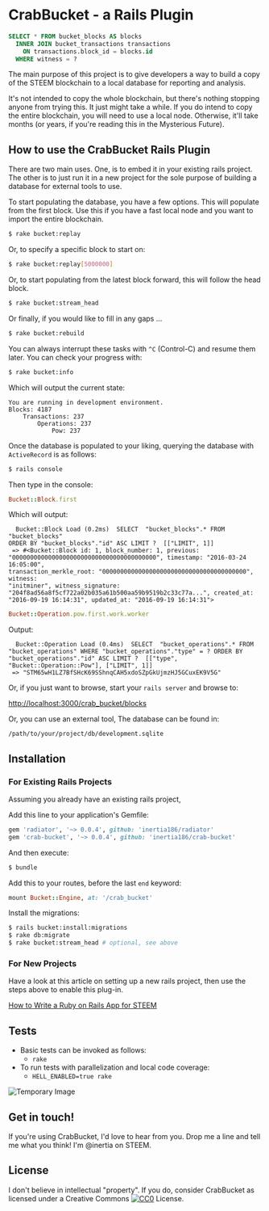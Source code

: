 # CrabBucket - a Rails Plugin

```sql
SELECT * FROM bucket_blocks AS blocks
  INNER JOIN bucket_transactions transactions
    ON transactions.block_id = blocks.id
  WHERE witness = ?
```

The main purpose of this project is to give developers a way to build a copy of
the STEEM blockchain to a local database for reporting and analysis.

It's not intended to copy the whole blockchain, but there's nothing stopping
anyone from trying this.  It just might take a while.  If you do intend to copy
the entire blockchain, you will need to use a local node.  Otherwise, it'll take
months (or years, if you're reading this in the Mysterious Future).

## How to use the CrabBucket Rails Plugin

There are two main uses.  One, is to embed it in your existing rails project.
The other is to just run it in a new project for the sole purpose of building a
database for external tools to use.

To start populating the database, you have a few options.  This will populate
from the first block.  Use this if you have a fast local node and you want to
import the entire blockchain.

```bash
$ rake bucket:replay
```

Or, to specify a specific block to start on:

```bash
$ rake bucket:replay[5000000]
```

Or, to start populating from the latest block forward, this will follow the head
block.

```bash
$ rake bucket:stream_head
```

Or finally, if you would like to fill in any gaps ...

```bash
$ rake bucket:rebuild
```

You can always interrupt these tasks with `^C` (Control-C) and resume them
later.  You can check your progress with:

```bash
$ rake bucket:info
```

Which will output the current state:

```
You are running in development environment.
Blocks: 4187
	Transactions: 237
		Operations: 237
			Pow: 237
```

Once the database is populated to your liking, querying the database with
`ActiveRecord` is as follows:

```bash
$ rails console
```

Then type in the console:

```ruby
Bucket::Block.first
```

Which will output:

```
  Bucket::Block Load (0.2ms)  SELECT  "bucket_blocks".* FROM "bucket_blocks"
ORDER BY "bucket_blocks"."id" ASC LIMIT ?  [["LIMIT", 1]]
 => #<Bucket::Block id: 1, block_number: 1, previous:
"0000000000000000000000000000000000000000", timestamp: "2016-03-24 16:05:00",
transaction_merkle_root: "0000000000000000000000000000000000000000", witness:
"initminer", witness_signature:
"204f8ad56a8f5cf722a02b035a61b500aa59b9519b2c33c77a...", created_at:
"2016-09-19 16:14:31", updated_at: "2016-09-19 16:14:31">
```

```ruby
Bucket::Operation.pow.first.work.worker
```

Output:

```
  Bucket::Operation Load (0.4ms)  SELECT  "bucket_operations".* FROM "bucket_operations" WHERE "bucket_operations"."type" = ? ORDER BY "bucket_operations"."id" ASC LIMIT ?  [["type", "Bucket::Operation::Pow"], ["LIMIT", 1]]
 => "STM65wH1LZ7BfSHcK69SShnqCAH5xdoSZpGkUjmzHJ5GCuxEK9V5G"
```

Or, if you just want to browse, start your `rails server` and browse to:

[http://localhost:3000/crab_bucket/blocks](http://localhost:3000/crab_bucket/blocks)

Or, you can use an external tool,  The database can be found in:

`/path/to/your/project/db/development.sqlite`

## Installation

### For Existing Rails Projects

Assuming you already have an existing rails project,

Add this line to your application's Gemfile:

```ruby
gem 'radiator', '~> 0.0.4', github: 'inertia186/radiator'
gem 'crab-bucket', '~> 0.0.4', github: 'inertia186/crab-bucket'
```

And then execute:
```bash
$ bundle
```

Add this to your routes, before the last `end` keyword:

```ruby
mount Bucket::Engine, at: '/crab_bucket'
```

Install the migrations:

```bash
$ rails bucket:install:migrations
$ rake db:migrate
$ rake bucket:stream_head # optional, see above
```

### For New Projects

Have a look at this article on setting up a new rails project, then use the
steps above to enable this plug-in.

[How to Write a Ruby on Rails App for STEEM](https://steemit.com/radiator/@inertia/how-to-write-a-ruby-on-rails-app-for-steem)

## Tests

* Basic tests can be invoked as follows:
  * `rake`
* To run tests with parallelization and local code coverage:
  * `HELL_ENABLED=true rake`
  
![Temporary Image](https://img1.steemit.com/0x0/https://www.steemimg.com/images/2016/09/19/bucket_of_crabs_cutout-rbe030e040d404730b933ea92b20c6937_x7saw_8byvr_324f4aa5.jpg)

## Get in touch!

If you're using CrabBucket, I'd love to hear from you.  Drop me a line and tell
me what you think!  I'm @inertia on STEEM.
  
## License

I don't believe in intellectual "property".  If you do, consider CrabBucket as
licensed under a Creative Commons [![CC0](http://i.creativecommons.org/p/zero/1.0/80x15.png)](http://creativecommons.org/publicdomain/zero/1.0/) License.
